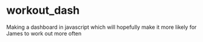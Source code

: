 # workout_dash
Making a dashboard in javascript which will hopefully make it more likely for James to work out more often

